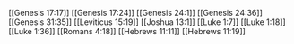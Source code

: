 [[Genesis 17:17]]
[[Genesis 17:24]]
[[Genesis 24:1]]
[[Genesis 24:36]]
[[Genesis 31:35]]
[[Leviticus 15:19]]
[[Joshua 13:1]]
[[Luke 1:7]]
[[Luke 1:18]]
[[Luke 1:36]]
[[Romans 4:18]]
[[Hebrews 11:11]]
[[Hebrews 11:19]]
